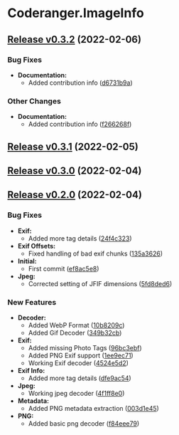 # Coderanger.ImageInfo

## [Release v0.3.2](https://github.com/CodeRanger-com/Coderanger.ImageInfo/releases/tag/v0.3.2) (2022-02-06)

### Bug Fixes

* **Documentation:**
  * Added contribution info ([d6731b9a](https://github.com/CodeRanger-com/Coderanger.ImageInfo/commit/d6731b9aba66d9a351b5a9de8346221974a66b8c))

### Other Changes

* **Documentation:**
  * Added contribution info ([f266268f](https://github.com/CodeRanger-com/Coderanger.ImageInfo/commit/f266268fb1b1973fed9ee958be50955e0e130e8d))


## [Release v0.3.1](https://github.com/CodeRanger-com/Coderanger.ImageInfo/releases/tag/v0.3.1) (2022-02-05)



## [Release v0.3.0](https://github.com/CodeRanger-com/Coderanger.ImageInfo/releases/tag/v0.3.0) (2022-02-04)



## [Release v0.2.0](https://github.com/CodeRanger-com/Coderanger.ImageInfo/releases/tag/v0.2.0) (2022-02-04)

### Bug Fixes

* **Exif:**
  * Added more tag details ([24f4c323](https://github.com/CodeRanger-com/Coderanger.ImageInfo/commit/24f4c323aabd03ee83f2e9a7138a5ecce3736875))
* **Exif Offsets:**
  * Fixed handling of bad exif chunks ([135a3626](https://github.com/CodeRanger-com/Coderanger.ImageInfo/commit/135a3626565d043cad54e49dcca5f7ef8d79bfea))
* **Initial:**
  * First commit ([ef8ac5e8](https://github.com/CodeRanger-com/Coderanger.ImageInfo/commit/ef8ac5e853d0d640b993b959608040cf3e2b2e32))
* **Jpeg:**
  * Corrected setting of JFIF dimensions ([5fd8ded6](https://github.com/CodeRanger-com/Coderanger.ImageInfo/commit/5fd8ded6ce994d6d91f03444c18702a3be8353b3))

### New Features

* **Decoder:**
  * Added WebP Format ([10b8209c](https://github.com/CodeRanger-com/Coderanger.ImageInfo/commit/10b8209cd5f0de765a48ae22f524fc0f3925ff9d))
  * Added Gif Decoder ([349b32cb](https://github.com/CodeRanger-com/Coderanger.ImageInfo/commit/349b32cb07b275f7e6141a102cc3a4adcec5d055))
* **Exif:**
  * Added missing Photo Tags ([96bc3ebf](https://github.com/CodeRanger-com/Coderanger.ImageInfo/commit/96bc3ebf049de7856da912d901ddb3f82fd06292))
  * Added PNG Exif support ([1ee9ec71](https://github.com/CodeRanger-com/Coderanger.ImageInfo/commit/1ee9ec71869fcbdd027027e3cdac0032c146774b))
  * Working Exif decoder ([4524e5d2](https://github.com/CodeRanger-com/Coderanger.ImageInfo/commit/4524e5d2b266582e29edd68cdd44628b5213ba94))
* **Exif Info:**
  * Added more tag details ([dfe9ac54](https://github.com/CodeRanger-com/Coderanger.ImageInfo/commit/dfe9ac548ac2ffb160faeaf85768a499cc21db2e))
* **Jpeg:**
  * Working jpeg decoder ([4f1ff8e0](https://github.com/CodeRanger-com/Coderanger.ImageInfo/commit/4f1ff8e0f22e7c71f3e0a68afdc9e0ed016c8e46))
* **Metadata:**
  * Added PNG metadata extraction ([003d1e45](https://github.com/CodeRanger-com/Coderanger.ImageInfo/commit/003d1e450af11822cf282d52c8b368bcff9e179c))
* **PNG:**
  * Added basic png decoder ([f84eee79](https://github.com/CodeRanger-com/Coderanger.ImageInfo/commit/f84eee79b82d93428205c4a27f179a2e8acf2834))